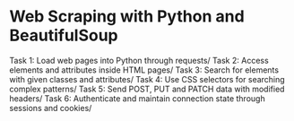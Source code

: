 # Web Scraping with Python and BeautifulSoup
Task 1: Load web pages into Python through requests/
Task 2: Access elements and attributes inside HTML pages/
Task 3: Search for elements with given classes and attributes/
Task 4: Use CSS selectors for searching complex patterns/
Task 5: Send POST, PUT and PATCH data with modified headers/
Task 6: Authenticate and maintain connection state through sessions and cookies/
